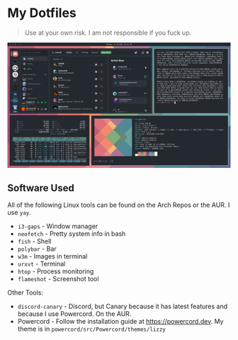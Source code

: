 # My Dotfiles
> Use at your own risk. I am not responsible if you fuck up.

![Screenshot](./Pictures/rice_screenshots/2021-10-04_02-20.png)

## Software Used

All of the following Linux tools can be found on the Arch Repos or the AUR. I use `yay`.
- `i3-gaps` - Window manager
- `neofetch` - Pretty system info in bash
- `fish` - Shell
- `polybar` - Bar
- `w3m` - Images in terminal
- `urxvt` - Terminal
- `htop` - Process monitoring
- `flameshot` - Screenshot tool

Other Tools:
- `discord-canary` - Discord, but Canary because it has latest features and because I use Powercord. On the AUR.
- Powercord - Follow the installation guide at https://powercord.dev. My theme is in `powercord/src/Powercord/themes/lizzy`
